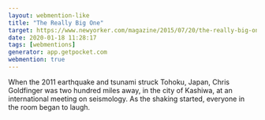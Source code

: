 ```yaml
---
layout: webmention-like
title: "The Really Big One"
target: https://www.newyorker.com/magazine/2015/07/20/the-really-big-one
date: 2020-01-18 11:28:17
tags: [webmentions]
generator: app.getpocket.com
webmention: true
---
```



When the 2011 earthquake and tsunami struck Tohoku, Japan, Chris Goldfinger was two hundred miles away, in the city of Kashiwa, at an international meeting on seismology. As the shaking started, everyone in the room began to laugh.




